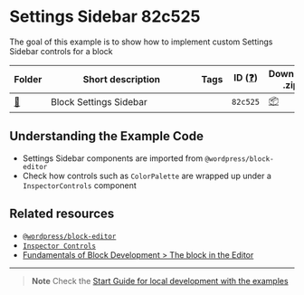 # Settings Sidebar 82c525

The goal of this example is to show how to implement custom Settings Sidebar controls for a block

<!-- Please, do not remove these @TABLE EXAMPLES BEGIN and @TABLE EXAMPLES END comments or modify the table inside. This table is automatically generated from the data at _data/examples.json and _data/tags.json -->
<!-- @TABLE EXAMPLES BEGIN -->
| Folder                                                                                                   | <span style="display: inline-block; width:250px">Short description</span> | Tags | ID ([❓](https://github.com/WordPress/block-development-examples/wiki/04-Why-an-ID-for-every-example%3F "Why an ID for every example?")) | Download .zip                                                                                                                                                                                                                                                       | Live Demo                                                                                                                                                                                                                                                                                                                                                                               |
| -------------------------------------------------------------------------------------------------------- | ------------------------------------------------------------------------- | ---- | --------------------------------------------------------------------------------------------------------------------------------------- | ------------------------------------------------------------------------------------------------------------------------------------------------------------------------------------------------------------------------------------------------------------------- | --------------------------------------------------------------------------------------------------------------------------------------------------------------------------------------------------------------------------------------------------------------------------------------------------------------------------------------------------------------------------------------- |
| [📁](https://github.com/WordPress/block-development-examples/tree/trunk/plugins/settings-sidebar-82c525) | Block Settings Sidebar                                                    |      | `82c525`                                                                                                                                | [📦](https://raw.githubusercontent.com/WordPress/block-development-examples/deploy/zips/settings-sidebar-82c525.zip "Install the plugin using this zip and activate it. Then use the ID of the block (82c525) to find it and add it to a post to see it in action") | [![](https://raw.githubusercontent.com/WordPress/block-development-examples/trunk/_assets/icon-wp.svg)](https://playground.wordpress.net/?blueprint-url=https://raw.githubusercontent.com/WordPress/block-development-examples/trunk/plugins/settings-sidebar-82c525/_playground/blueprint.json "Use the ID of the block (82c525) to find it and add it to a post to see it in action") |
<!-- @TABLE EXAMPLES END -->

## Understanding the Example Code

- Settings Sidebar components are imported from `@wordpress/block-editor`
- Check how controls such as `ColorPalette` are wrapped up under a `InspectorControls` component
	

## Related resources

- [`@wordpress/block-editor`](https://developer.wordpress.org/block-editor/reference-guides/packages/packages-block-editor/)
- [`Inspector Controls`](https://github.com/WordPress/gutenberg/blob/HEAD/packages/block-editor/src/components/inspector-controls/README.md)
- [Fundamentals of Block Development > The block in the Editor](https://developer.wordpress.org/block-editor/getting-started/fundamentals/block-in-the-editor/)

----

> **Note**
> Check the [Start Guide for local development with the examples](https://github.com/WordPress/block-development-examples/wiki/02-Examples#start-guide-for-local-development-with-the-examples)

